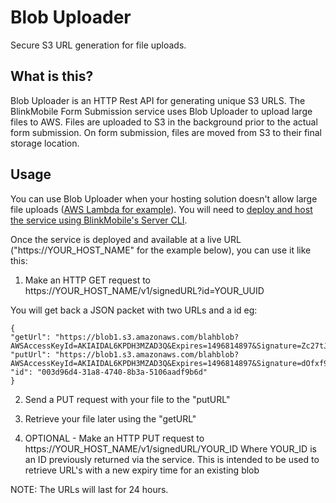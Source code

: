 # Blob Uploader
Secure S3 URL generation for file uploads.

## What is this?
Blob Uploader is an HTTP Rest API for generating unique S3 URLS. The BlinkMobile Form Submission service uses Blob Uploader to upload large files to AWS. Files are uploaded to S3 in the background prior to the actual form submission. On form submission, files are moved from S3 to their final storage location.

## Usage
You can use Blob Uploader when your hosting solution doesn't allow large file uploads ([AWS Lambda for example](http://docs.aws.amazon.com/lambda/latest/dg/limits.html)). You will need to [deploy and host the service using BlinkMobile's Server CLI](/docs/deployment.md).

Once the service is deployed and available at a live URL ("https://YOUR_HOST_NAME" for the example below), you can use it like this:

1. Make an HTTP GET request to https://YOUR_HOST_NAME/v1/signedURL?id=YOUR_UUID

You will get back a JSON packet with two URLs and a id eg:

```
{
"getUrl": "https://blob1.s3.amazonaws.com/blahblob?AWSAccessKeyId=AKIAIDAL6KPDH3MZAD3Q&Expires=1496814897&Signature=Zc27tJEwOvpU%2BaUALfMOzSjkc%2F0%3D",
"putUrl": "https://blob1.s3.amazonaws.com/blahblob?AWSAccessKeyId=AKIAIDAL6KPDH3MZAD3Q&Expires=1496814897&Signature=dOfxf9LtO7kBa6n05h0%2Bt8RCtK0%3D",
"id": "003d96d4-31a8-4740-8b3a-5106aadf9b6d"
}
```
2. Send a PUT request with your file to the "putURL"

3. Retrieve your file later using the "getURL"

4. OPTIONAL - Make an HTTP PUT request to https://YOUR_HOST_NAME/v1/signedURL/YOUR_ID Where YOUR_ID is an ID previously returned via the service. This is intended to be used to retrieve URL's with a new expiry time for an existing blob

NOTE: The URLs will last for 24 hours.